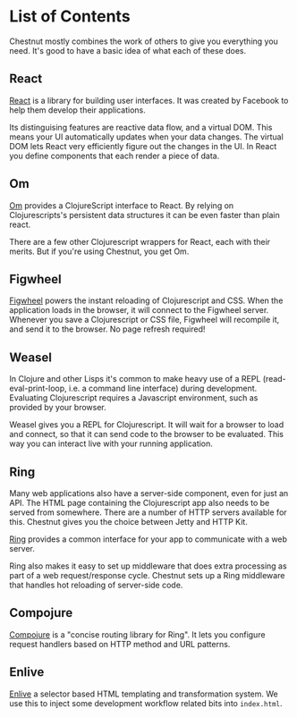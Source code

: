 # List of Contents

Chestnut mostly combines the work of others to give you everything you
need. It's good to have a basic idea of what each of these does.

## React

[React](http://facebook.github.io/react/) is a library for building
user interfaces. It was created by Facebook to help them develop their
applications.

Its distinguising features are reactive data flow, and a virtual
DOM. This means your UI automatically updates when your data
changes. The virtual DOM lets React very efficiently figure out the
changes in the UI. In React you define components that each render a
piece of data.

## Om

[Om](https://github.com/swannodette/om) provides a ClojureScript
interface to React. By relying on Clojurescripts's persistent data
structures it can be even faster than plain react.

There are a few other Clojurescript wrappers for React, each with
their merits. But if you're using Chestnut, you get Om.


## Figwheel

[Figwheel](https://github.com/bhauman/lein-figwheel) powers the
instant reloading of Clojurescript and CSS. When the application loads
in the browser, it will connect to the Figwheel server. Whenever you
save a Clojurescript or CSS file, Figwheel will recompile it, and send
it to the browser. No page refresh required!

## Weasel

In Clojure and other Lisps it's common to make heavy use of a REPL
(read-eval-print-loop, i.e. a command line interface) during
development. Evaluating Clojurescript requires a Javascript
environment, such as provided by your browser.

Weasel gives you a REPL for Clojurescript. It will wait for a browser
to load and connect, so that it can send code to the browser to be
evaluated. This way you can interact live with your running application.

## Ring

Many web applications also have a server-side component, even for just
an API. The HTML page containing the Clojurescript app also needs to
be served from somewhere. There are a number of HTTP servers available
for this. Chestnut gives you the choice between Jetty and HTTP Kit.

[Ring](https://github.com/ring-clojure/ring) provides a common
interface for your app to communicate with a web server.

Ring also makes it easy to set up middleware that does extra
processing as part of a web request/response cycle. Chestnut sets up a
Ring middleware that handles hot reloading of server-side code.

## Compojure

[Compojure](http://weavejester.github.io/compojure/) is a "concise
routing library for Ring". It lets you configure request handlers
based on HTTP method and URL patterns.

## Enlive

[Enlive](https://github.com/cgrand/enlive) a selector based HTML
templating and transformation system. We use this to inject some
development workflow related bits into `index.html`.
